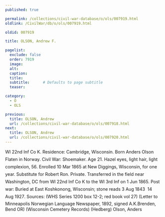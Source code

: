 ```yaml
---
published: true

permalink: /collections/civil-war-database/o/ols/007919.html
oldlink: /CivilWar/db/o/ols/007919.html

oldid: 007919

title: OLSON, Andrew F.

pagelist:
  exclude: false
  order: 7919
  image: 
  alt:
  caption:
  title:
  subtitle:      # Defaults to page subtitle
  teaser:

category: 
  - O 
  - OLS

previous:
  title: OLSON, Andrew
  url: /collections/civil-war-database/o/ols/007918.html  
next:
  title: OLSON, Andrew
  url: /collections/civil-war-database/o/ols/007920.html   
---
```

WI 22nd Inf Co K. Residence: Cambridge, Wisconsin. Born &#147;Anders Olson Flaten&#148; in Norway. Civil War: Shoemaker. Age 21. Hazel eyes, light hair, light complexion, 5&#146;6&#148;. Enrolled 10 Mar 1865 at New Diggings, Wisconsin, for one year. Substitute for Robert Ron. Private. Transferred &#147;in the field near Washington, DC&#148; from WI 22nd Inf Co K to the WI 3rd Inf on 1 Jun 1865. Post war: Buried at East Koshkonong, Wisconsin; stone reads &#147;3 Aug 1843 &#150; 14 Aug 1927&#148;. Sources: (WHS Series 1200 box 12-2; red book vol 27) (Letter to Minneapolis Norwegian Language Newspaper, 1892, signed A.K.Brenden, Bend OR) (Wisconsin Cemetery Records) (Hedberg) &#147;Olson, Anders&#148;